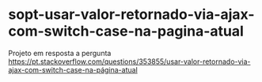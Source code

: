 # sopt-usar-valor-retornado-via-ajax-com-switch-case-na-pagina-atual
Projeto em resposta a pergunta https://pt.stackoverflow.com/questions/353855/usar-valor-retornado-via-ajax-com-switch-case-na-página-atual

